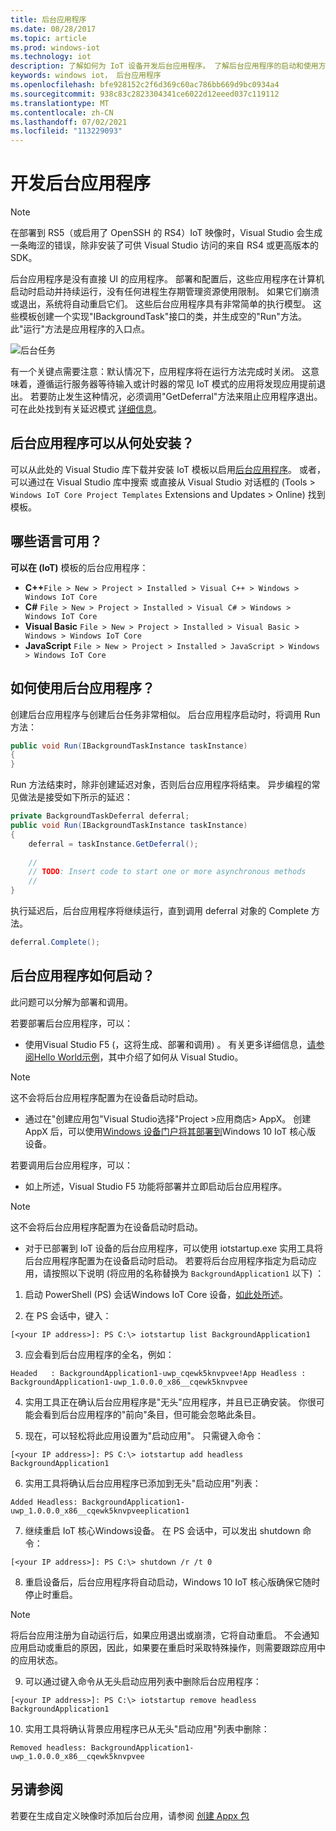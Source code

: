 ```yaml
---
title: 后台应用程序
ms.date: 08/28/2017
ms.topic: article
ms.prod: windows-iot
ms.technology: iot
description: 了解如何为 IoT 设备开发后台应用程序。 了解后台应用程序的启动和使用方式、可用的语言等。
keywords: windows iot， 后台应用程序
ms.openlocfilehash: bfe928152c2f6d369c60ac786bb669d9bc0934a4
ms.sourcegitcommit: 938c83c2823304341ce6022d12eeed037c119112
ms.translationtype: MT
ms.contentlocale: zh-CN
ms.lasthandoff: 07/02/2021
ms.locfileid: "113229093"
---
```

# <a name="developing-background-applications"></a>开发后台应用程序

> [!NOTE]
> 在部署到 RS5（或启用了 OpenSSH 的 RS4）IoT 映像时，Visual Studio 会生成一条晦涩的错误，除非安装了可供 Visual Studio 访问的来自 RS4 或更高版本的 SDK。

后台应用程序是没有直接 UI 的应用程序。 部署和配置后，这些应用程序在计算机启动时启动并持续运行，没有任何进程生存期管理资源使用限制。 如果它们崩溃或退出，系统将自动重启它们。
这些后台应用程序具有非常简单的执行模型。 这些模板创建一个实现"IBackgroundTask"接口的类，并生成空的"Run"方法。 此"运行"方法是应用程序的入口点。

![后台任务](../media/BackgroundApplications/backgroundTaskScreenshot.png)

有一个关键点需要注意：默认情况下，应用程序将在运行方法完成时关闭。 这意味着，遵循运行服务器等待输入或计时器的常见 IoT 模式的应用将发现应用提前退出。 若要防止发生这种情况，必须调用"GetDeferral"方法来阻止应用程序退出。 可在此处找到有关延迟模式 [详细信息](https://docs.microsoft.com/uwp/api/Windows.ApplicationModel.Background.BackgroundTaskDeferral)。

## <a name="where-can-background-applications-be-installed-from"></a>后台应用程序可以从何处安装？ 

可以从此处的 Visual Studio 库下载并安装 IoT 模板以启用[后台应用程序](https://go.microsoft.com/fwlink/?linkid=847472)。  或者，可以通过在 Visual Studio 库中搜索 或直接从 Visual Studio 对话框的 (Tools > `Windows IoT Core Project Templates` Extensions and Updates > Online) [](https://visualstudiogallery.msdn.microsoft.com/)找到模板。

## <a name="what-languages-are-available"></a>哪些语言可用？

**可以在 (IoT)** 模板的后台应用程序：

* **C++**`File > New > Project > Installed > Visual C++ > Windows > Windows IoT Core`
* **C#** `File > New > Project > Installed > Visual C# > Windows > Windows IoT Core`
* **Visual Basic** `File > New > Project > Installed > Visual Basic > Windows > Windows IoT Core`
* **JavaScript** `File > New > Project > Installed > JavaScript > Windows > Windows IoT Core`

## <a name="how-are-background-applications-used"></a>如何使用后台应用程序？ 

创建后台应用程序与创建后台任务非常相似。  后台应用程序启动时，将调用 Run 方法：

```csharp
public void Run(IBackgroundTaskInstance taskInstance)
{
}
```

Run 方法结束时，除非创建延迟对象，否则后台应用程序将结束。 异步编程的常见做法是接受如下所示的延迟：

```csharp
private BackgroundTaskDeferral deferral;
public void Run(IBackgroundTaskInstance taskInstance)
{
    deferral = taskInstance.GetDeferral();
    
    //
    // TODO: Insert code to start one or more asynchronous methods
    //
}
```

执行延迟后，后台应用程序将继续运行，直到调用 deferral 对象的 Complete 方法。

```csharp
deferral.Complete();
```

## <a name="how-do-background-applications-start"></a>后台应用程序如何启动？

此问题可以分解为部署和调用。  

若要部署后台应用程序，可以：

* 使用Visual Studio F5 (，这将生成、部署和调用) 。  有关更多详细信息，[请参阅Hello World示例](https://github.com/Microsoft/Windows-iotcore-samples/tree/master/Samples/HelloWorld)，其中介绍了如何从 Visual Studio。

> [!NOTE]
> 这不会将后台应用程序配置为在设备启动时启动。

* 通过在"创建应用包"Visual Studio选择"Project >应用商店> AppX。  创建 AppX 后，可以使用[Windows 设备门户将其部署到](../manage-your-device/DevicePortal.md)Windows 10 IoT 核心版 设备。

若要调用后台应用程序，可以：

* 如上所述，Visual Studio F5 功能将部署并立即启动后台应用程序。

> [!NOTE]
> 这不会将后台应用程序配置为在设备启动时启动。

* 对于已部署到 IoT 设备的后台应用程序，可以使用 iotstartup.exe 实用工具将后台应用程序配置为在设备启动时启动。  若要将后台应用程序指定为启动应用，请按照以下说明 (将应用的名称替换为 `BackgroundApplication1` 以下) ：

1. 启动 PowerShell (PS) 会话Windows IoT Core 设备，[如此处所述](../connect-your-device/PowerShell.md)。

2. 在 PS 会话中，键入：
            
`[<your IP address>]: PS C:\> iotstartup list BackgroundApplication1`

3. 应会看到后台应用程序的全名，例如：

`Headed   : BackgroundApplication1-uwp_cqewk5knvpvee!App
Headless : BackgroundApplication1-uwp_1.0.0.0_x86__cqewk5knvpvee`

4. 实用工具正在确认后台应用程序是"无头"应用程序，并且已正确安装。  你很可能会看到后台应用程序的"前向"条目，但可能会忽略此条目。

5. 现在，可以轻松将此应用设置为"启动应用"。 只需键入命令：

`[<your IP address>]: PS C:\> iotstartup add headless BackgroundApplication1`

6. 实用工具将确认后台应用程序已添加到无头"启动应用"列表：

`Added Headless: BackgroundApplication1-uwp_1.0.0.0_x86__cqewk5knvpveeplication1`

7. 继续重启 IoT 核心Windows设备。 在 PS 会话中，可以发出 shutdown 命令：

`[<your IP address>]: PS C:\> shutdown /r /t 0`

8. 重启设备后，后台应用程序将自动启动，Windows 10 IoT 核心版确保它随时停止时重启。  

> [!NOTE]
> 将后台应用注册为自动运行后，如果应用退出或崩溃，它将自动重启。  不会通知应用启动或重启的原因，因此，如果要在重启时采取特殊操作，则需要跟踪应用中的应用状态。

9. 可以通过键入命令从无头启动应用列表中删除后台应用程序：

`[<your IP address>]: PS C:\> iotstartup remove headless BackgroundApplication1`

10. 实用工具将确认背景应用程序已从无头"启动应用"列表中删除：

`Removed headless: BackgroundApplication1-uwp_1.0.0.0_x86__cqewk5knvpvee`

## <a name="see-also"></a>另请参阅
若要在生成自定义映像时添加后台应用，请参阅 [创建 Appx 包](../build-your-image/createinstallpackage.md)

